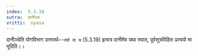 ```yaml
---
index:  5.3.18
sutra:  दानीञ्च
vritti:  nyasa
---
```


दानीञ्चेति योगविभाग उत्तरार्थः--`तदो दा च` (5.3.19) इत्यत्र दानीमेव यथा स्यात्, पूर्वसूत्रविहितः प्रत्ययो मा भूदिति।।

